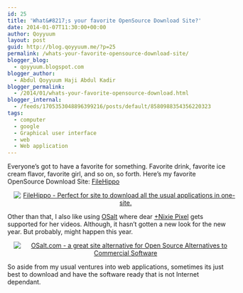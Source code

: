 ```yaml
---
id: 25
title: 'What&#8217;s your favorite OpenSource Download Site?'
date: 2014-01-07T11:30:00+00:00
author: Qoyyuum
layout: post
guid: http://blog.qoyyuum.me/?p=25
permalink: /whats-your-favorite-opensource-download-site/
blogger_blog:
  - qoyyuum.blogspot.com
blogger_author:
  - Abdul Qoyyuum Haji Abdul Kadir
blogger_permalink:
  - /2014/01/whats-your-favorite-opensource-download.html
blogger_internal:
  - /feeds/1705353048896399216/posts/default/8580988354356220323
tags:
  - computer
  - google
  - Graphical user interface
  - web
  - Web application
---
```

Everyone&#8217;s got to have a favorite for something. Favorite drink, favorite ice cream flavor, favorite girl, and so on, so forth. Here&#8217;s my favorite OpenSource Download Site: <a href="http://www.filehippo.com/" target="_blank">FileHippo</a>

<div style="clear: both; text-align: center;">
  <a href="http://i0.wp.com/blog.qoyyuum.me/wp-content/uploads/2014/01/New-FileHippo-FaceLift.png" style="margin-left: 1em; margin-right: 1em;"><img alt="FileHippo - Perfect for site to download all the usual applications in one-site." border="0" src="http://i0.wp.com/blog.qoyyuum.me/wp-content/uploads/2014/01/New-FileHippo-FaceLift.png?resize=640%2C338" title="" data-recalc-dims="1" /></a>
</div>

Other than that, I also like using <a href="http://www.osalt.com/" target="_blank">OSalt</a> where dear&nbsp;<a href="https://plus.google.com/109539407031864086615" target="_blank">+Nixie Pixel</a>&nbsp;gets supported for her videos. Although, it hasn&#8217;t gotten a new look for the new year. But probably, might happen this year. 

<div style="clear: both; text-align: center;">
  <a href="http://i2.wp.com/blog.qoyyuum.me/wp-content/uploads/2014/01/osalt.png" style="margin-left: 1em; margin-right: 1em;"><img alt="OSalt.com - a great site alternative for Open Source Alternatives to Commercial Software" border="0" src="http://i2.wp.com/blog.qoyyuum.me/wp-content/uploads/2014/01/osalt.png?resize=640%2C299" title="" data-recalc-dims="1" /></a>
</div>

So aside from my usual ventures into web applications, sometimes its just best to download and have the software ready that is not Internet dependant.